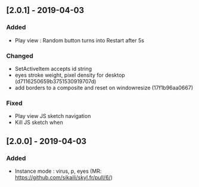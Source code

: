 
## [2.0.1] - 2019-04-03
### Added
- Play view : Random button turns into Restart after 5s 

### Changed
- SetActiveItem accepts id string
- eyes stroke weight, pixel density for desktop (d7116250659b3751530919707d)
- add borders to a composite and reset on windowresize (17f1b96aa0667)

### Fixed
- Play view JS sketch navigation
- Kill JS sketch when

## [2.0.0] - 2019-04-03
### Added
- Instance mode : virus, p, eyes (MR: https://github.com/sikaili/skyl.fr/pull/6/)

